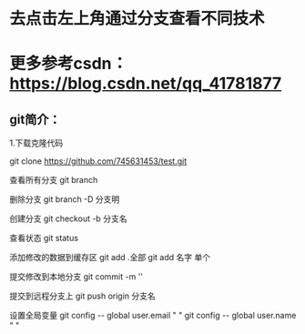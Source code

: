 # 去点击左上角通过分支查看不同技术

# 更多参考csdn：https://blog.csdn.net/qq_41781877

## git简介：

1.下载克隆代码

git clone https://github.com/745631453/test.git

查看所有分支
git branch 

删除分支
git branch -D 分支明

创建分支
git checkout -b 分支名

查看状态
git status

添加修改的数据到缓存区
git add .全部
git add 名字 单个

提交修改到本地分支
git commit -m ''

提交到远程分支上
git push origin 分支名

设置全局变量
git config -- global user.email " "
git config -- global user.name " "
